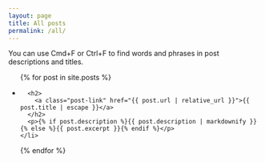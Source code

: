 ```yaml
---
layout: page
title: All posts
permalink: /all/
---
```


<p>You can use Cmd+F or Ctrl+F to find words and phrases in post descriptions and titles.</p>

<ul class="post-list">
  {% for post in site.posts %}
    <li>

      <h2>
        <a class="post-link" href="{{ post.url | relative_url }}">{{ post.title | escape }}</a>
      </h2>
      <p>{% if post.description %}{{ post.description | markdownify }}{% else %}{{ post.excerpt }}{% endif %}</p>
    </li>
  {% endfor %}
</ul>
